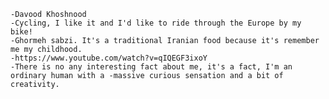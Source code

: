     -Davood Khoshnood
    -Cycling, I like it and I'd like to ride through the Europe by my bike!
    -Ghormeh sabzi. It's a traditional Iranian food because it's remember me my childhood.
    -https://www.youtube.com/watch?v=qIQEGF3ixoY
    -There is no any interesting fact about me, it's a fact, I'm an ordinary human with a -massive curious sensation and a bit of creativity.